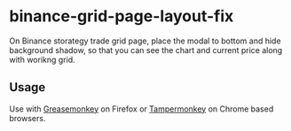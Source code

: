 # binance-grid-page-layout-fix
On Binance storategy trade grid page, place the modal to bottom and hide background shadow, so that you can see the chart and current price along with worikng grid.

## Usage
Use with [Greasemonkey](https://addons.mozilla.org/en-US/firefox/addon/greasemonkey/) on Firefox or [Tampermonkey](https://chrome.google.com/webstore/detail/tampermonkey/dhdgffkkebhmkfjojejmpbldmpobfkfo?hl=en) on Chrome based browsers.
